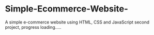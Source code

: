 # Simple-Ecommerce-Website-
A simple e-commerce website using HTML, CSS and JavaScript
second project, progress loading.....
